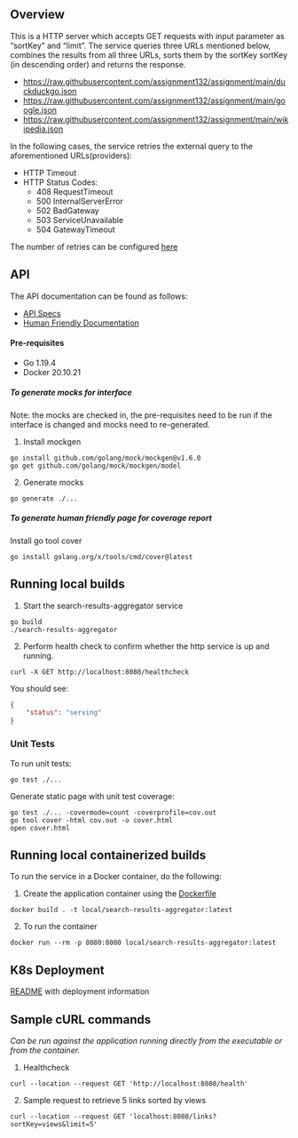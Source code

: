 ## Overview

This is a HTTP server which accepts GET requests with input parameter as “sortKey” and “limit”. 
The service queries three URLs mentioned below, combines the results from all three URLs, sorts them by the sortKey sortKey (in descending order) and returns the response. 
- https://raw.githubusercontent.com/assignment132/assignment/main/duckduckgo.json
- https://raw.githubusercontent.com/assignment132/assignment/main/google.json
- https://raw.githubusercontent.com/assignment132/assignment/main/wikipedia.json

In the following cases, the service retries the external query to the aforementioned URLs(providers):
- HTTP Timeout
- HTTP Status Codes:
    - 408 RequestTimeout
    - 500 InternalServerError
    - 502 BadGateway
    - 503 ServiceUnavailable
    - 504 GatewayTimeout

The number of retries can be configured [here](https://github.com/chhabriv/search-results-aggregator/blob/main/serverconfig/http.go#L30)
    
## API

The API documentation can be found as follows:
- [API Specs](https://github.com/chhabriv/search-results-aggregator/blob/main/spec/openapi-specs.yaml)
- [Human Friendly Documentation](https://chhabriv.github.io/search-results-aggregator/)

#### Pre-requisites

- Go 1.19.4
- Docker 20.10.21

##### To generate mocks for interface

Note: the mocks are checked in, the pre-requisites need to be run if the interface is changed and mocks need to re-generated.

1. Install mockgen

```shell
go install github.com/golang/mock/mockgen@v1.6.0
go get github.com/golang/mock/mockgen/model
```

2. Generate mocks
```shell
go generate ./...
```

##### To generate human friendly page for coverage report

Install go tool cover

```shell
go install golang.org/x/tools/cmd/cover@latest
```

## Running local builds

1. Start the search-results-aggregator service

```shell
go build
./search-results-aggregator
```

2. Perform health check to confirm whether the http service is up and running.

```shell
curl -X GET http://localhost:8080/healthcheck
```

You should see:

```json
{
    "status": "serving"
}
```

### Unit Tests

To run unit tests:

```shell
go test ./...
```

Generate static page with unit test coverage:

```shell
go test ./... -covermode=count -coverprofile=cov.out
go tool cover -html cov.out -o cover.html
open cover.html
```

## Running local containerized builds

To run the service in a Docker container, do the following:

1. Create the application container using the [Dockerfile](https://github.com/chhabriv/search-results-aggregator/blob/main/Dockerfile)

```shell
docker build . -t local/search-results-aggregator:latest
```

2. To run the container

```shell
docker run --rm -p 8080:8080 local/search-results-aggregator:latest
```

## K8s Deployment

[README](https://github.com/chhabriv/search-results-aggregator/tree/main/deploy/helm) with deployment information

## Sample cURL commands

_Can be run against the application running directly from the executable or from the container._

1. Healthcheck

```shell
curl --location --request GET 'http://localhost:8080/health'
```

2. Sample request to retrieve 5 links sorted by views 

```shell
curl --location --request GET 'localhost:8080/links?sortKey=views&limit=5'
```
